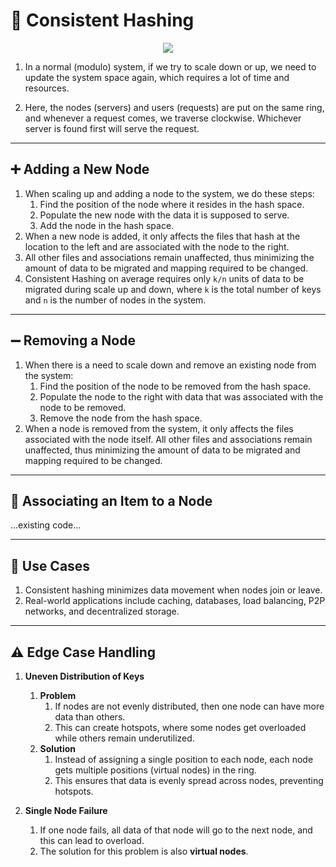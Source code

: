 # 🔄 Consistent Hashing

<p align="center">
 <img src="/img/hld/image3.png" />
</p>

1. In a normal (modulo) system, if we try to scale down or up, we need to update the system space again, which requires a lot of time and resources.

2. Here, the nodes (servers) and users (requests) are put on the same ring, and whenever a request comes, we traverse clockwise. Whichever server is found first will serve the request.

---

## ➕ Adding a New Node

1. When scaling up and adding a node to the system, we do these steps:
   1. Find the position of the node where it resides in the hash space.
   2. Populate the new node with the data it is supposed to serve.
   3. Add the node in the hash space.
2. When a new node is added, it only affects the files that hash at the location to the left and are associated with the node to the right.
3. All other files and associations remain unaffected, thus minimizing the amount of data to be migrated and mapping required to be changed.
4. Consistent Hashing on average requires only `k/n` units of data to be migrated during scale up and down, where `k` is the total number of keys and `n` is the number of nodes in the system.

---

## ➖ Removing a Node

1. When there is a need to scale down and remove an existing node from the system:
   1. Find the position of the node to be removed from the hash space.
   2. Populate the node to the right with data that was associated with the node to be removed.
   3. Remove the node from the hash space.
2. When a node is removed from the system, it only affects the files associated with the node itself. All other files and associations remain unaffected, thus minimizing the amount of data to be migrated and mapping required to be changed.

---

## 🔗 Associating an Item to a Node

...existing code...

---

## 🚀 Use Cases

1. Consistent hashing minimizes data movement when nodes join or leave.
2. Real-world applications include caching, databases, load balancing, P2P networks, and decentralized storage.

---

## ⚠️ Edge Case Handling

1. **Uneven Distribution of Keys**

   1. **Problem**
      1. If nodes are not evenly distributed, then one node can have more data than others.
      2. This can create hotspots, where some nodes get overloaded while others remain underutilized.
   2. **Solution**
      1. Instead of assigning a single position to each node, each node gets multiple positions (virtual nodes) in the ring.
      2. This ensures that data is evenly spread across nodes, preventing hotspots.

2. **Single Node Failure**
   1. If one node fails, all data of that node will go to the next node, and this can lead to overload.
   2. The solution for this problem is also **virtual nodes**.
